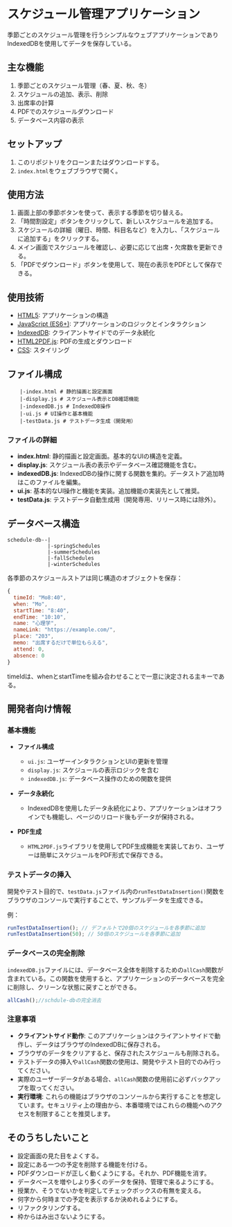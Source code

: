 # スケジュール管理アプリケーション

季節ごとのスケジュール管理を行うシンプルなウェブアプリケーションでありIndexedDBを使用してデータを保存している。

## 主な機能

1. 季節ごとのスケジュール管理（春、夏、秋、冬）
2. スケジュールの追加、表示、削除
3. 出席率の計算
4. PDFでのスケジュールダウンロード
5. データベース内容の表示

## セットアップ

1. このリポジトリをクローンまたはダウンロードする。
2. `index.html`をウェブブラウザで開く。

## 使用方法

1. 画面上部の季節ボタンを使って、表示する季節を切り替える。
2. 「時間割設定」ボタンをクリックして、新しいスケジュールを追加する。
3. スケジュールの詳細（曜日、時間、科目名など）を入力し、「スケジュールに追加する」をクリックする。
4. メイン画面でスケジュールを確認し、必要に応じて出席・欠席数を更新できる。
5. 「PDFでダウンロード」ボタンを使用して、現在の表示をPDFとして保存できる。

## 使用技術

- [HTML5](https://developer.mozilla.org/en-US/docs/Glossary/HTML5): アプリケーションの構造
- [JavaScript (ES6+)](https://developer.mozilla.org/ja/docs/Web/JavaScript): アプリケーションのロジックとインタラクション
- [IndexedDB](https://developer.mozilla.org/ja/docs/Web/API/IndexedDB_API): クライアントサイドでのデータ永続化
- [HTML2PDF.js](https://ekoopmans.github.io/html2pdf.js/): PDFの生成とダウンロード
- [CSS](https://developer.mozilla.org/ja/docs/Web/CSS): スタイリング

## ファイル構成

```
    |-index.html # 静的描画と設定画面
    |-display.js # スケジュール表示とDB確認機能
    |-indexedDB.js # IndexedDB操作
    |-ui.js # UI操作と基本機能
    |-testData.js # テストデータ生成（開発用）
```

### ファイルの詳細

- **index.html**: 静的描画と設定画面。基本的なUIの構造を定義。
- **display.js**: スケジュール表の表示やデータベース確認機能を含む。
- **indexedDB.js**: IndexedDBの操作に関する関数を集約。データストア追加時はこのファイルを編集。
- **ui.js**: 基本的なUI操作と機能を実装。追加機能の実装先として推奨。
- **testData.js**: テストデータ自動生成用（開発専用、リリース時には除外）。

## データベース構造

```
schedule-db--|
             |-springSchedules
             |-summerSchedules
             |-fallSchedules
             |-winterSchedules
```

各季節のスケジュールストアは同じ構造のオブジェクトを保存：

```javascript
{
  timeId: "Mo8:40",
  when: "Mo",
  startTime: "8:40",
  endTime: "10:10",
  name: "心理学",
  nameLink: "https://example.com/",
  place: "203",
  memo: "出席するだけで単位もらえる",
  attend: 0,
  absence: 0
}
```

timeIdは、whenとstartTimeを組み合わせることで一意に決定される主キーである。

## 開発者向け情報

### 基本機能

- **ファイル構成**
  - `ui.js`: ユーザーインタラクションとUIの更新を管理
  - `display.js`: スケジュールの表示ロジックを含む
  - `indexedDB.js`: データベース操作のための関数を提供

- **データ永続化**
  - IndexedDBを使用したデータ永続化により、アプリケーションはオフラインでも機能し、ページのリロード後もデータが保持される。

- **PDF生成**
  - `HTML2PDF.js`ライブラリを使用してPDF生成機能を実装しており、ユーザーは簡単にスケジュールをPDF形式で保存できる。


### テストデータの挿入

  開発やテスト目的で、`testData.js`ファイル内の`runTestDataInsertion()`関数をブラウザのコンソールで実行することで、サンプルデータを生成できる。

  例：
  ```javascript
  runTestDataInsertion(); // デフォルトで20個のスケジュールを各季節に追加
  runTestDataInsertion(50); // 50個のスケジュールを各季節に追加
  ```
### データベースの完全削除

  `indexedDB.js`ファイルには、データベース全体を削除するための`allCash`関数が含まれている。この関数を使用すると、アプリケーションのデータベースを完全に削除し、クリーンな状態に戻すことができる。
  ```javascript
  allCash();//schdule-dbの完全消去
  ```

### 注意事項

  - **クライアントサイド動作**: このアプリケーションはクライアントサイドで動作し、データはブラウザのIndexedDBに保存される。
  - ブラウザのデータをクリアすると、保存されたスケジュールも削除される。
  - テストデータの挿入や`allCash`関数の使用は、開発やテスト目的でのみ行ってください。
  - 実際のユーザーデータがある場合、`allCash`関数の使用前に必ずバックアップを取ってください。
  - **実行環境**: これらの機能はブラウザのコンソールから実行することを想定しています。セキュリティ上の理由から、本番環境ではこれらの機能へのアクセスを制限することを推奨します。

## そのうちしたいこと
- 設定画面の見た目をよくする。
- 設定にある一つの予定を削除する機能を付ける。
- PDFダウンロードが正しく動くようにする。それか、PDF機能を消す。
- データベースを増やしより多くのデータを保持、管理で来るようにする。
- 授業か、そうでないかを判定してチェックボックスの有無を変える。
- 何字から何時までの予定を表示するか決めれるようにする。
- リファクタリングする。
- 枠からはみ出さないようにする。












